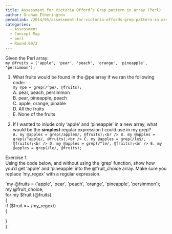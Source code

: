 ```yaml
---
title: Assessment for Victoria Offord’s Grep pattern in array (Perl)
author: Graham Etherington
permalink: /2014/05/assessment-for-victoria-offords-grep-pattern-in-array-perl/
categories:
  - Assessment
  - Concept Map
  - perl
  - Round 09/2
---
```

Given the Perl array:  
`my @fruits = ('apple', 'pear', 'peach', 'orange', 'pineapple', 'persimmon');`

1. What fruits would be found in the @pe array if we ran the following code:  
`my @pe = grep(/^pe/, @fruits);`  
A. pear, peach, persimmon  
B. pear, pineapple, peach  
C. apple, orange, pinable  
D. All the fruits  
E. None of the fruits

2. If I wanted to inlude only ‘apple’ and ‘pineapple’ in a new array, what would be the **simplest** regular expression I could use in my grep?  
`A. my @apples = grep(/apple$/, @fruits);<br />
B. my @apples = grep(/^apple/, @fruits);<br />
C. my @apples = grep(/le$/, @fruits);<br />
D. my @apples = grep(/^le/, @fruits);<br />
E. my @apples = grep(/le/, @fruits);`

Exercise 1.  
Using the code below, and without using the ‘grep’ function, show how you’d get ‘apple’ and ‘pineapple’ into the @fruit\_choice array. Make sure you replace ‘my\_regex’ with a regular expression.

`my @fruits = ('apple', 'pear', 'peach', 'orange', 'pineapple', 'persimmon');<br />
my @fruit_choice;<br />
for my $fruit (@fruits)<br />
{<br />
    if ($fruit =~ /my_regex/)<br />
    {</p>
<p>    }<br />
}`
